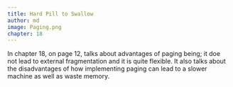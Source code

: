 ```yaml
---
title: Hard Pill to Swallow
author: md
image: Paging.png
chapter: 18
---
```

In chapter 18, on page 12, talks about advantages of paging being; it doe not lead to external fragmentation and it is quite flexible. It also talks about the disadvantages of how implementing paging can lead to a slower machine as well as waste memory.
